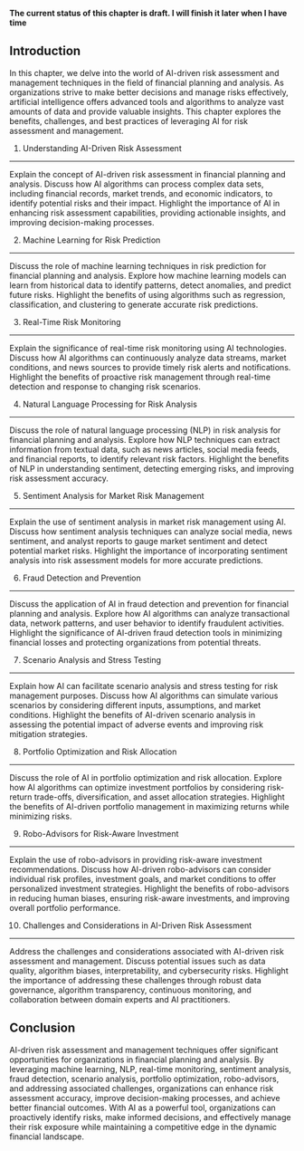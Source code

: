 **The current status of this chapter is draft. I will finish it later when I have time**

Introduction
------------

In this chapter, we delve into the world of AI-driven risk assessment and management techniques in the field of financial planning and analysis. As organizations strive to make better decisions and manage risks effectively, artificial intelligence offers advanced tools and algorithms to analyze vast amounts of data and provide valuable insights. This chapter explores the benefits, challenges, and best practices of leveraging AI for risk assessment and management.

1. Understanding AI-Driven Risk Assessment
------------------------------------------

Explain the concept of AI-driven risk assessment in financial planning and analysis. Discuss how AI algorithms can process complex data sets, including financial records, market trends, and economic indicators, to identify potential risks and their impact. Highlight the importance of AI in enhancing risk assessment capabilities, providing actionable insights, and improving decision-making processes.

2. Machine Learning for Risk Prediction
---------------------------------------

Discuss the role of machine learning techniques in risk prediction for financial planning and analysis. Explore how machine learning models can learn from historical data to identify patterns, detect anomalies, and predict future risks. Highlight the benefits of using algorithms such as regression, classification, and clustering to generate accurate risk predictions.

3. Real-Time Risk Monitoring
----------------------------

Explain the significance of real-time risk monitoring using AI technologies. Discuss how AI algorithms can continuously analyze data streams, market conditions, and news sources to provide timely risk alerts and notifications. Highlight the benefits of proactive risk management through real-time detection and response to changing risk scenarios.

4. Natural Language Processing for Risk Analysis
------------------------------------------------

Discuss the role of natural language processing (NLP) in risk analysis for financial planning and analysis. Explore how NLP techniques can extract information from textual data, such as news articles, social media feeds, and financial reports, to identify relevant risk factors. Highlight the benefits of NLP in understanding sentiment, detecting emerging risks, and improving risk assessment accuracy.

5. Sentiment Analysis for Market Risk Management
------------------------------------------------

Explain the use of sentiment analysis in market risk management using AI. Discuss how sentiment analysis techniques can analyze social media, news sentiment, and analyst reports to gauge market sentiment and detect potential market risks. Highlight the importance of incorporating sentiment analysis into risk assessment models for more accurate predictions.

6. Fraud Detection and Prevention
---------------------------------

Discuss the application of AI in fraud detection and prevention for financial planning and analysis. Explore how AI algorithms can analyze transactional data, network patterns, and user behavior to identify fraudulent activities. Highlight the significance of AI-driven fraud detection tools in minimizing financial losses and protecting organizations from potential threats.

7. Scenario Analysis and Stress Testing
---------------------------------------

Explain how AI can facilitate scenario analysis and stress testing for risk management purposes. Discuss how AI algorithms can simulate various scenarios by considering different inputs, assumptions, and market conditions. Highlight the benefits of AI-driven scenario analysis in assessing the potential impact of adverse events and improving risk mitigation strategies.

8. Portfolio Optimization and Risk Allocation
---------------------------------------------

Discuss the role of AI in portfolio optimization and risk allocation. Explore how AI algorithms can optimize investment portfolios by considering risk-return trade-offs, diversification, and asset allocation strategies. Highlight the benefits of AI-driven portfolio management in maximizing returns while minimizing risks.

9. Robo-Advisors for Risk-Aware Investment
------------------------------------------

Explain the use of robo-advisors in providing risk-aware investment recommendations. Discuss how AI-driven robo-advisors can consider individual risk profiles, investment goals, and market conditions to offer personalized investment strategies. Highlight the benefits of robo-advisors in reducing human biases, ensuring risk-aware investments, and improving overall portfolio performance.

10. Challenges and Considerations in AI-Driven Risk Assessment
--------------------------------------------------------------

Address the challenges and considerations associated with AI-driven risk assessment and management. Discuss potential issues such as data quality, algorithm biases, interpretability, and cybersecurity risks. Highlight the importance of addressing these challenges through robust data governance, algorithm transparency, continuous monitoring, and collaboration between domain experts and AI practitioners.

Conclusion
----------

AI-driven risk assessment and management techniques offer significant opportunities for organizations in financial planning and analysis. By leveraging machine learning, NLP, real-time monitoring, sentiment analysis, fraud detection, scenario analysis, portfolio optimization, robo-advisors, and addressing associated challenges, organizations can enhance risk assessment accuracy, improve decision-making processes, and achieve better financial outcomes. With AI as a powerful tool, organizations can proactively identify risks, make informed decisions, and effectively manage their risk exposure while maintaining a competitive edge in the dynamic financial landscape.
